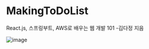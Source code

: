 # MakingToDoList
 React.js, 스프링부트, AWS로 배우는 웹 개발 101 -김다정 지음

![image](https://user-images.githubusercontent.com/40794138/147621649-502081cd-cd83-4e40-a142-5478e4c618f6.png)

